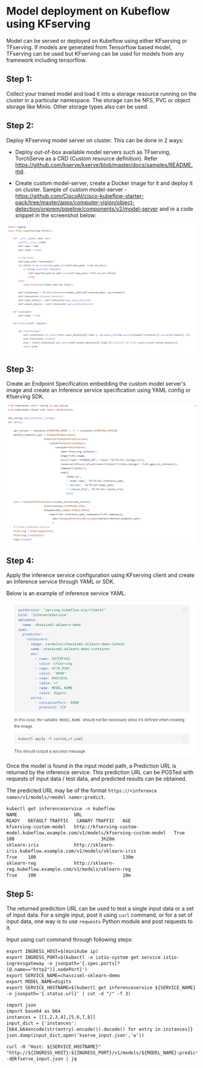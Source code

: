# Model deployment on Kubeflow using KFserving

Model can be served or deployed on Kubeflow using either KFserving or TFserving. If models are generated from Tensorflow based model, TFserving can be used but KFserving can be used for models from any framework including tensorflow.

## **Step 1**:

Collect your trained model and load it into a storage resource running on the cluster in a particular namespace. The storage can be  NFS, PVC or object storage like Minio. Other storage types also can be used.

## **Step 2**:

Deploy KFserving model server on cluster. This can be done in 2 ways:

- Deploy out-of-box available model servers such as TFserving, TorchServe as a CRD (Custom resource definition). Refer https://github.com/kserve/kserve/blob/master/docs/samples/README.md.

- Create custom model-server, create a Docker image for it and deploy it on cluster. Sample of custom model-server - https://github.com/CiscoAI/cisco-kubeflow-starter-pack/tree/master/apps/computer-vision/object-detection/onprem/pipeline/components/v2/model-server and in a code snippet in the screenshot below:

![KFserving](pictures/model_server.png)

## **Step 3**:

Create an Endpoint Specification embedding the custom model server's image and create an Inference service specification using YAML config or Kfserving SDK.

![KFserving](pictures/deployer.png)

## **Step 4**:

Apply the inference service configuration using KFserving client and create an Inference service through YAML or SDK.

Below is an example of inference service YAML.

![KFserving](pictures/inf_svc_config.png)


Once the model is found in the input model path, a Prediction URL is returned by the inference service. This prediction URL can be POSTed with requests of input data / test data, and predicted results can be obtained.

The predicted URL may be of the format `https://<inference name>/v1/models/<model name>:predict`.

```
kubectl get inferenceservice -n kubeflow
NAME                     URL                                                                                   READY   DEFAULT TRAFFIC   CANARY TRAFFIC   AGE
kfserving-custom-model   http://kfserving-custom-model.kubeflow.example.com/v1/models/kfserving-custom-model   True    100                                3h28m
sklearn-iris             http://sklearn-iris.kubeflow.example.com/v1/models/sklearn-iris                       True    100                                138m
sklearn-reg              http://sklearn-reg.kubeflow.example.com/v1/models/sklearn-reg                         True    100                                10m
```



## **Step 5**:

The returned prediction URL can be used to test a single input data or a set of input data. For a single input, post it using `curl` command, or for a set of input data, one way is to use `requests` Python module and post requests to it.

Input using curl command through following steps:

```
export INGRESS_HOST=$(minikube ip)
export INGRESS_PORT=$(kubectl -n istio-system get service istio-ingressgateway -o jsonpath='{.spec.ports[?(@.name=="http2")].nodePort}')
export SERVICE_NAME=chassisml-sklearn-demo
export MODEL_NAME=digits
export SERVICE_HOSTNAME=$(kubectl get inferenceservice ${SERVICE_NAME} -o jsonpath='{.status.url}' | cut -d "/" -f 3)
```
```
import json
import base64 as b64
instances = [[1,2,3,4],[5,6,7,8]]
input_dict = {'instances': [b64.b64encode(str(entry).encode()).decode() for entry in instances]}
json.dump(input_dict,open('kserve_input.json','w'))
```
```
curl -H "Host: ${SERVICE_HOSTNAME}" "http://${INGRESS_HOST}:${INGRESS_PORT}/v1/models/${MODEL_NAME}:predict" -d@kfserve_input.json | jq
```





